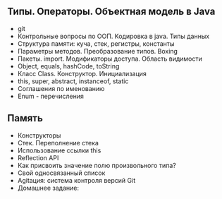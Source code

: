 ## ﻿Типы. Операторы. Объектная модель в Java
* git
* Контрольные вопросы по ООП. Кодировка в java. Типы данных
* Структура памяти: куча, стек, регистры, константы
* Параметры методов. Преобразование типов. Boxing
* Пакеты. import. Модификаторы доступа. Область видимости
* Object, equals, hashCode, toString
* Класс Class. Конструктор. Инициализация
* this, super, abstract, instanceof, static
* Соглашения по именованию
* Enum - перечисления
## Память
* Конструкторы
* Стек. Переполнение стека
* Использование ссылки this
* Reflection API
* Как присвоить значение полю произвольного типа?
* Свой односвязанный список
* Аgitация: система контроля версий Git
* ﻿Домашнее задание:
